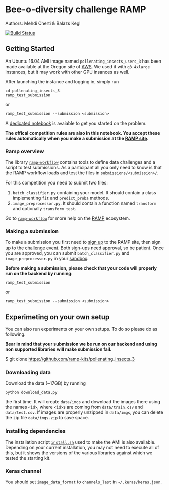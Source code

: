 # Bee-o-diversity challenge  RAMP

Authors: Mehdi Cherti & Balazs Kegl

[![Build Status](https://travis-ci.org/ramp-kits/pollenating_insects_3.svg?branch=master)](https://travis-ci.org/ramp-kits/pollenating_insects_3)

## Getting Started

An Ubuntu 16.04 AMI image named `pollenating_insects_users_3` has been
made available at the Oregon site of
[AWS](https://us-west-2.console.aws.amazon.com).
We used it with `g3.4xlarge` instances, but it may work with other GPU
insances as well.

After launching the instance and logging in, simply run

```
cd pollenating_insects_3
ramp_test_submission
```

or

```
ramp_test_submission --submission <submission>
```

A [dedicated notebook](pollenating_insects_3_starting_kit.ipynb)
is avaiable to get you started on the problem.

**The offical competition rules are also in this notebook. You accept these
rules automatically when you make a submission at the
[RAMP site](http://www.ramp.studio/events/pollenating_insects_3_JNI_2017).**

### Ramp overview

The library [`ramp-workflow`](https://github.com/paris-saclay-cds/ramp-workflow)
contains tools to define data challenges and a script to test submissions.
As a participant all you only need to know is that the RAMP workflow loads
and test the files in `submissions/<submission>/`.

For this competition you need to submit two files:

1. `batch_classifier.py` containing your model. It should contain a class
implementing `fit` and `predict_proba` methods.
2. `image_preprocessor.py`. It should contain a function named `transform`
and optionally `transform_test`.


Go to [`ramp-workflow`](https://github.com/paris-saclay-cds/ramp-workflow)
for more help on the [RAMP](http:www.ramp.studio) ecosystem.

### Making a submission

To make a submission you first need to [sign up](https://www.ramp.studio/sign_up)
to the RAMP site, then sign up to the
[challenge event](http://www.ramp.studio/events/pollenating_insects_3_JNI_2017). 
Both sign-ups need approval, so be patient. Once you are approved, you can 
submit `batch_classifier.py` and `image_preprocessor.py` in your
[sandbox](http://www.ramp.studio/events/pollenating_insects_3_JNI_2017/sandbox).

**Before making a submission, please check that your code will properly
run on the backend by running**:

```
ramp_test_submission
```

or

```
ramp_test_submission --submission <submission>
```

## Experimeting on your own setup

You can also run experiments on your own setups. To do so please do as
following.

**Bear in mind that your submission we be run on our backend and
using non supported libraries will make submission fail.**

$ git clone https://github.com/ramp-kits/pollenating_insects_3

### Downloading data

Download the data (~17GB) by running

```
python download_data.py
```

the first time. It will create `data/imgs` and download the images there
using the names `<id>`, where `<id>`s are coming from `data/train.csv`
and `data/test.csv`. If images are properly unzipped in `data/imgs`,
you can delete the zip file `data/imgs.zip` to save space.

### Installing dependencies

The installation script [`install.sh`](install.sh) used to make the AMI
is also available. Depending on your current installation, you may not need
to execute all of this, but it shows the versions of the various libraries
against which we tested the starting kit.

### Keras channel

You should set `image_data_format` to `channels_last` in `~/.keras/keras.json`.
